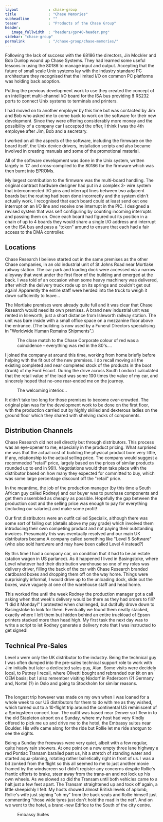 ```yaml
---
layout              : chase-group
title               : "Chase Memories"
subheadline         : ""
teaser              : "Products of the Chase Group"
header:
   image_fullwidth  : "headers/gpr40-header.png"
sidebar: "chase-group"
permalink           : "/chase-group/chase-memories/"
---
```


<p>Following the lack of success with the 68186 the directors, Jin Mockler and Bob Dunlop wound up Chase Systems. They had learned some useful lessons in using the 80186 to manage input and output. Accepting that the future of small scale Unix systems lay with the industry standard PC architecture they recognised that the limited I/O on common PC platforms was holding back adoption.</p>

<p>Putting the previous development work to use they created the concept of an intelligent multi-channel I/O board for the ISA bus providing 8 RS232 ports to connect Unix systems to terminals and printers.</p>

<p>I had moved on to another employer by this time but was contacted by Jim and Bob who asked me to come back to work on the software for their new development. Since they were offering considerably more money and the possibility of a company car I accepted the offer, I think I was the 4th employee after Jim, Bob and a secretary.</p>

<p>I worked on all the aspects of the software, including the firmware on the board itself, the Unix device drivers, installation scripts and also became involved in creating manuals and some of the promotional material.</p>

<p>All of the software development was done in the Unix system, written largely in 'C' and cross-compiled to the 80186 for the firmware which was then burnt into EPROMs.</p>

<p>My largest contribution to the firmware was the multi-board handling. The original contract hardware designer had put in a complex 3- wire system that interconnected I/O pins and interrupt lines between two adjacent boards but the routing had been done incorrectly and the system didn't actually work. I recognised that each board could at least send out one interrupt on an I/O line and receive one interrupt in the PIC. I designed a revised system that was self configuring by counting incoming interrupts and passing them on. Once each board had figured out its position in a chain of up to 4 boards they would share a single I/O address and interrupt on the ISA bus and pass a "token" around to ensure that each had a fair access to the DMA controller.</p>

<h2>Locations</h2>

<p>Chase Research I believe started out in the same premises as the other Chase companies, in an old industrial unit of St Johns Road near Mortlake railway station. The car park and loading dock were accessed via a narrow alleyway that went under the first floor of the building and emerged at the back. I was told of an occasion when some heavy machinery was delivered, after which the delivery truck rode up on its springs and couldn't get out again! Apparently the entire staff were herded into the truck to weigh it down sufficiently to leave...</p>

<p>The Mortlake premises were already quite full and it was clear that Chase Research would need its own premises. A brand new industrial unit was rented in Isleworth, just a short distance from Isleworth railway station. The unit was bare inside with a small office space on a mezzanine floor above the entrance. (The building is now used by a Funeral Directors specialising in "Worldwide Human Remains Shipments".)</p>

<!-- wp:image {"id":1393} -->
<figure ><img src="/chase-group/chase-exterior-1024x657.png" alt="" /><figcaption>The close match to the Chase Corporate colour of red was a coincidence - everything was red in the 80's....</figcaption></figure>
<!-- /wp:image -->

<p>I joined the company at around this time, working from home briefly before helping with the fit out of the new premises. I do recall moving all the existing completed and near completed stock of the products in the boot (trunk) of my Ford Escort. During the drive across South London I calculated that the retail value of the load was some 100 times the value of my car, and sincerely hoped that no-one rear-ended me on the journey.</p>

<!-- wp:image {"align":"right","id":1394,"sizeSlug":"medium","linkDestination":"none"} -->
<figure class="right size-medium"><img src="/chase-group/chase-interior-300x202.png" alt="" /><figcaption>The welcoming interior...</figcaption></figure>
<!-- /wp:image -->

<p>It didn't take too long for those premises to become over-crowded. The original plan was for the development work to be done on the first floor, with the production carried out by highly skilled and dexterous ladies on the ground floor which they shared with shelving racks of components.</p>

<h2>Distribution Channels</h2>

<p>Chase Research did not sell directly but through distributors. This process was an eye-opener to me, especially in the product pricing. What surprised me was that the actual cost of building the physical product bore very little, if any, relationship to the actual selling price. The company would suggest a recommeded "retail" price, largely based on the prices of similar products rounded up to end in 99!). Negotiations would then take place with the distributor based on how many they expected for committed to buy, which was some large percentage discount off the "retail" price.</p>

<p>In the meantime, the job of the production manager (by this time a South African guy called Rodney) and our buyer was to purchase components and get them assembled as cheaply as possible. Hopefully the gap between the production cost and the selling price was enough to pay for everything (including our salaries) and make some profit!</p>

<p>Our first distributors were an outfit called Specialix, although there was some sort of falling out (details above my pay grade) which involved them introducing their own competing product and not paying their outstanding invoices. Presumably this was eventually resolved and our main UK distributors became A company called something like "Level 5 Software" (who also sold hardware and may have been called Level 4 instead?)</p>

<p>By this time I had a company car, on condition that it had to be an estate (station wagon in US parlance). As it happened I lived in Basingstoke, where Level whatever had their distribution warehouse so one of my roles was delivery driver, filling the back of the car with Chase Research branded cardboard boxes and dropping them off on the way home. Things were surprisingly informal, I would drive up to the unloading dock, slide out the boxes, wave vaguely at one of the warehouse staff and head home.</p>

<p>This worked fine until the week Rodney the production manager got a call asking when that week's delivery would be there as they had orders to fill? "I did it Monday!" I protested when challenged, but dutifully drove down to Basingstoke to look for them. Eventually we found them neatly stacked, exactly where I left them but hidden behind an entire truckload of Epson printers stacked more than head high. My first task the next day was to write a script to let Rodney generate a delivery note that I was instructed to get signed!</p>

<h2>Technical Pre-Sales</h2>

<p>Level x were only the UK distributor to the industry. Being the technical guy I was often dumped into the pre-sales technical support role to work with Jim initially but later a dedicated sales guy, Alan. Some visits were decidely local, to Putney I recall, where Olivetti bought and rebranded our kit on an OEM basis; but I also remember visiting Nixdorf in Paderborn (?) Germany and, Nortel (?) in Oslo and going to Stockholm for similar reasons.</p>

<figure class="size-large"><img src="/chase-group/itenary-1024x417.png" alt="" /></figure>

<p>The longest trip however was made on my own when I was loaned for a whole week to our US distributors for them to do with me as they wished, which turned out to a 10-flight trip around the continental US reminiscent of a Springsteen concert tour. The outfit was based near Denver so I flew in to the old Stapleton airport on a Sunday, where my host had very Kindly offered to pick me up and drive me to the hotel, the Embassy suites near Boulder. His wife came along for the ride but Rollie let me ride shotgun to see the sights.</p>

<p>Being a Sunday the freeways were very quiet, albeit with a few regular, quite heavy rain showers. At one point on a new empty three lane highway a red Pontiac Transam baralled past us, hit a stretch of standing water and started aqua-planing, rotating rather balletically right in front of us. I was a bit zonked from the flight so this all seemed to me to just another movie framed by the windscreen so I didn't register any concerns despite Rollie's frantic efforts to brake, steer away from the trans-an and not lock up his own wheels. As we slowed so did the Transam until both vehicles came to a halt just a few feet apart. The Transam straightened up and took off again, a little sheepishly I felt. My hosts showed almost British levels of aplomb, Rollie's wife just sighing "oh my" from the back seats and Rollie himself just commenting "those wide tyres just don't hold the road in the net". And on we went to the hotel, a brand-new Edifice to the South of the city centre.</p>

<figure class="size-large"><img src="/chase-group/embassy-suites-denver-1024x610.jpg" alt="" /><figcaption>Embassy Suites</figcaption></figure>

